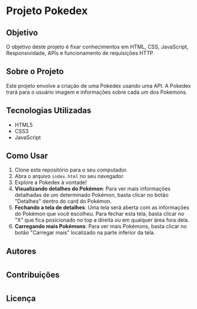 

# Projeto Pokedex

## Objetivo
O objetivo deste projeto é fixar conhecimentos em HTML, CSS, JavaScript, Responsividade, APIs e funcionamento de requisições HTTP.

## Sobre o Projeto
Este projeto envolve a criação de uma Pokedex usando uma API. A Pokedex trará para o usuário imagem e informações sobre cada um dos Pokemons.

## Tecnologias Utilizadas
- HTML5
- CSS3
- JavaScript

## Como Usar
1. Clone este repositório para o seu computador.
2. Abra o arquivo `index.html` no seu navegador.
3. Explore a Pokedex à vontade!
4. **Visualizando detalhes do Pokémon**: Para ver mais informações detalhadas de um determinado Pokémon, basta clicar no botão "Detalhes" dentro do card do Pokémon.
5. **Fechando a tela de detalhes**: Uma tela será aberta com as informações do Pokémon que você escolheu. Para fechar esta tela, basta clicar no "X" que fica posicionado no top a direita ou em qualquer área fora dela.
6. **Carregando mais Pokémons**: Para ver mais Pokémons, basta clicar no botão "Carregar mais" localizado na parte inferior da tela.



## Autores

#

## Contribuições

#

## Licença

#
